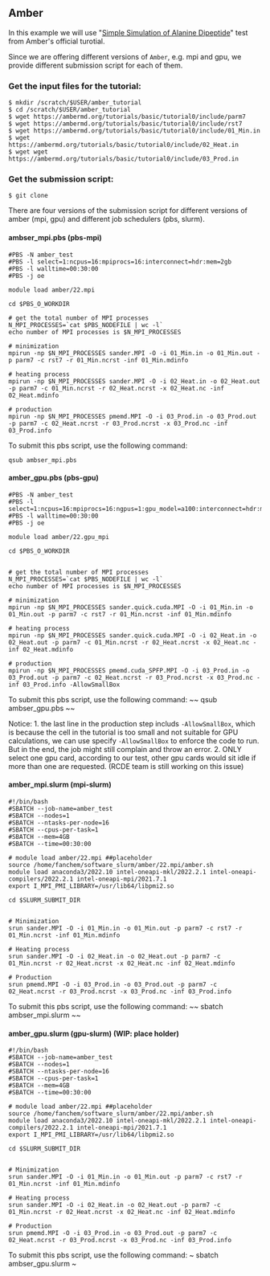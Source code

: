 
## Amber

In this example we will use "[Simple Simulation of Alanine Dipeptide](https://ambermd.org/tutorials/basic/tutorial0/index.php)" test from Amber's official turotial. 

Since we are offering different versions of `Amber`, e.g. mpi and gpu, we provide different submission script for each of them.

### Get the input files for the tutorial:
~~~
$ mkdir /scratch/$USER/amber_tutorial
$ cd /scratch/$USER/amber_tutorial
$ wget https://ambermd.org/tutorials/basic/tutorial0/include/parm7
$ wget https://ambermd.org/tutorials/basic/tutorial0/include/rst7
$ wget https://ambermd.org/tutorials/basic/tutorial0/include/01_Min.in
$ wget https://ambermd.org/tutorials/basic/tutorial0/include/02_Heat.in
$ wget wget https://ambermd.org/tutorials/basic/tutorial0/include/03_Prod.in
~~~~

### Get the submission script:
~~~
$ git clone 
~~~

There are four versions of the submission script for different versions of amber (mpi, gpu) and different job schedulers (pbs, slurm).

#### ambser_mpi.pbs (pbs-mpi)

~~~
#PBS -N amber_test
#PBS -l select=1:ncpus=16:mpiprocs=16:interconnect=hdr:mem=2gb
#PBS -l walltime=00:30:00
#PBS -j oe

module load amber/22.mpi

cd $PBS_O_WORKDIR

# get the total number of MPI processes
N_MPI_PROCESSES=`cat $PBS_NODEFILE | wc -l`
echo number of MPI processes is $N_MPI_PROCESSES

# minimization
mpirun -np $N_MPI_PROCESSES sander.MPI -O -i 01_Min.in -o 01_Min.out -p parm7 -c rst7 -r 01_Min.ncrst -inf 01_Min.mdinfo

# heating process
mpirun -np $N_MPI_PROCESSES sander.MPI -O -i 02_Heat.in -o 02_Heat.out -p parm7 -c 01_Min.ncrst -r 02_Heat.ncrst -x 02_Heat.nc -inf 02_Heat.mdinfo

# production
mpirun -np $N_MPI_PROCESSES pmemd.MPI -O -i 03_Prod.in -o 03_Prod.out -p parm7 -c 02_Heat.ncrst -r 03_Prod.ncrst -x 03_Prod.nc -inf 03_Prod.info
~~~

To submit this pbs script, use the following command:
~~~
qsub ambser_mpi.pbs
~~~

#### amber_gpu.pbs (pbs-gpu)

~~~
#PBS -N amber_test
#PBS -l select=1:ncpus=16:mpiprocs=16:ngpus=1:gpu_model=a100:interconnect=hdr:mem=2gb
#PBS -l walltime=00:30:00
#PBS -j oe

module load amber/22.gpu_mpi

cd $PBS_O_WORKDIR


# get the total number of MPI processes
N_MPI_PROCESSES=`cat $PBS_NODEFILE | wc -l`
echo number of MPI processes is $N_MPI_PROCESSES

# minimization
mpirun -np $N_MPI_PROCESSES sander.quick.cuda.MPI -O -i 01_Min.in -o 01_Min.out -p parm7 -c rst7 -r 01_Min.ncrst -inf 01_Min.mdinfo

# heating process
mpirun -np $N_MPI_PROCESSES sander.quick.cuda.MPI -O -i 02_Heat.in -o 02_Heat.out -p parm7 -c 01_Min.ncrst -r 02_Heat.ncrst -x 02_Heat.nc -inf 02_Heat.mdinfo

# production
mpirun -np $N_MPI_PROCESSES pmemd.cuda_SPFP.MPI -O -i 03_Prod.in -o 03_Prod.out -p parm7 -c 02_Heat.ncrst -r 03_Prod.ncrst -x 03_Prod.nc -inf 03_Prod.info -AllowSmallBox
~~~

To submit this pbs script, use the following command:
~~
qsub ambser_gpu.pbs
~~

Notice: 1. the last line in the production step includs `-AllowSmallBox`, which is because the cell in the tutorial is too small and not suitable for GPU calculations, we can use specify `-AllowSmallBox` to enforce the code to run. But in the end, the job might still complain and throw an error. 2. ONLY select one gpu card, according to our test, other gpu cards would sit idle if more than one are requested. (RCDE team is still working on this issue)

#### amber_mpi.slurm (mpi-slurm)

~~~
#!/bin/bash
#SBATCH --job-name=amber_test
#SBATCH --nodes=1
#SBATCH --ntasks-per-node=16
#SBATCH --cpus-per-task=1
#SBATCH --mem=4GB
#SBATCH --time=00:30:00

# module load amber/22.mpi ##placeholder
source /home/fanchem/software_slurm/amber/22.mpi/amber.sh
module load anaconda3/2022.10 intel-oneapi-mkl/2022.2.1 intel-oneapi-compilers/2022.2.1 intel-oneapi-mpi/2021.7.1
export I_MPI_PMI_LIBRARY=/usr/lib64/libpmi2.so

cd $SLURM_SUBMIT_DIR


# Minimization
srun sander.MPI -O -i 01_Min.in -o 01_Min.out -p parm7 -c rst7 -r 01_Min.ncrst -inf 01_Min.mdinfo

# Heating process
srun sander.MPI -O -i 02_Heat.in -o 02_Heat.out -p parm7 -c 01_Min.ncrst -r 02_Heat.ncrst -x 02_Heat.nc -inf 02_Heat.mdinfo

# Production
srun pmemd.MPI -O -i 03_Prod.in -o 03_Prod.out -p parm7 -c 02_Heat.ncrst -r 03_Prod.ncrst -x 03_Prod.nc -inf 03_Prod.info
~~~

To submit this pbs script, use the following command:
~~
sbatch ambser_mpi.slurm
~~

#### amber_gpu.slurm (gpu-slurm) (WIP: place holder)

~~~
#!/bin/bash
#SBATCH --job-name=amber_test
#SBATCH --nodes=1
#SBATCH --ntasks-per-node=16
#SBATCH --cpus-per-task=1
#SBATCH --mem=4GB
#SBATCH --time=00:30:00

# module load amber/22.mpi ##placeholder
source /home/fanchem/software_slurm/amber/22.mpi/amber.sh
module load anaconda3/2022.10 intel-oneapi-mkl/2022.2.1 intel-oneapi-compilers/2022.2.1 intel-oneapi-mpi/2021.7.1
export I_MPI_PMI_LIBRARY=/usr/lib64/libpmi2.so

cd $SLURM_SUBMIT_DIR


# Minimization
srun sander.MPI -O -i 01_Min.in -o 01_Min.out -p parm7 -c rst7 -r 01_Min.ncrst -inf 01_Min.mdinfo

# Heating process
srun sander.MPI -O -i 02_Heat.in -o 02_Heat.out -p parm7 -c 01_Min.ncrst -r 02_Heat.ncrst -x 02_Heat.nc -inf 02_Heat.mdinfo

# Production
srun pmemd.MPI -O -i 03_Prod.in -o 03_Prod.out -p parm7 -c 02_Heat.ncrst -r 03_Prod.ncrst -x 03_Prod.nc -inf 03_Prod.info
~~~

To submit this pbs script, use the following command:
~
sbatch ambser_gpu.slurm
~

